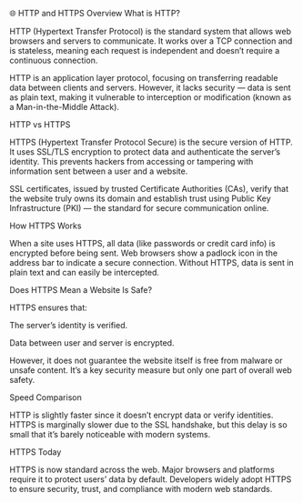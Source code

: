 🌐 HTTP and HTTPS Overview
What is HTTP?

HTTP (Hypertext Transfer Protocol) is the standard system that allows web browsers and servers to communicate. It works over a TCP connection and is stateless, meaning each request is independent and doesn’t require a continuous connection.

HTTP is an application layer protocol, focusing on transferring readable data between clients and servers. However, it lacks security — data is sent as plain text, making it vulnerable to interception or modification (known as a Man-in-the-Middle Attack).

HTTP vs HTTPS

HTTPS (Hypertext Transfer Protocol Secure) is the secure version of HTTP. It uses SSL/TLS encryption to protect data and authenticate the server’s identity. This prevents hackers from accessing or tampering with information sent between a user and a website.

SSL certificates, issued by trusted Certificate Authorities (CAs), verify that the website truly owns its domain and establish trust using Public Key Infrastructure (PKI) — the standard for secure communication online.

How HTTPS Works

When a site uses HTTPS, all data (like passwords or credit card info) is encrypted before being sent. Web browsers show a padlock icon in the address bar to indicate a secure connection. Without HTTPS, data is sent in plain text and can easily be intercepted.

Does HTTPS Mean a Website Is Safe?

HTTPS ensures that:

The server’s identity is verified.

Data between user and server is encrypted.

However, it does not guarantee the website itself is free from malware or unsafe content. It’s a key security measure but only one part of overall web safety.

Speed Comparison

HTTP is slightly faster since it doesn’t encrypt data or verify identities.
HTTPS is marginally slower due to the SSL handshake, but this delay is so small that it’s barely noticeable with modern systems.

HTTPS Today

HTTPS is now standard across the web. Major browsers and platforms require it to protect users’ data by default. Developers widely adopt HTTPS to ensure security, trust, and compliance with modern web standards.